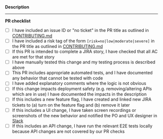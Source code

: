 **Description**

<!--
Reminder: If you decide to merge with any failing checks, add an explanatory comment before doing so.
-->

---
**PR checklist**

- [ ] I have included an issue ID or "no ticket" in the PR title as outlined in [CONTRIBUTING.md](https://github.com/all-of-us/workbench/blob/main/.github/CONTRIBUTING.md)
- [ ] I have included a risk tag of the form `[risk=no|low|moderate|severe]` in the PR title as outlined in [CONTRIBUTING.md](https://github.com/all-of-us/workbench/blob/main/.github/CONTRIBUTING.md)
- [ ] If this PR is intended to complete a JIRA story, I have checked that all AC are met for that story
- [ ] I have manually tested this change and my testing process is described above
- [ ] This PR includes appropriate automated tests, and I have documented any behavior that cannot be tested with code
- [ ] I have added explanatory comments where the logic is not obvious
- [ ] If this change impacts deployment safety (e.g. removing/altering APIs which are in use) I have documented the impacts in the description
- [ ] If this includes a new feature flag, I have created and linked new JIRA tickets to (a) turn on the feature flag and (b) remove it later
- [ ] If this includes a UI change, I have taken screen recordings or screenshots of the new behavior and notified the PO and UX designer in [Slack](https://pmi-engteam.slack.com/archives/C02MWP2RN5P)
- [ ] If this includes an API change, I have run the relevant E2E tests locally because API changes are not covered by our PR checks
